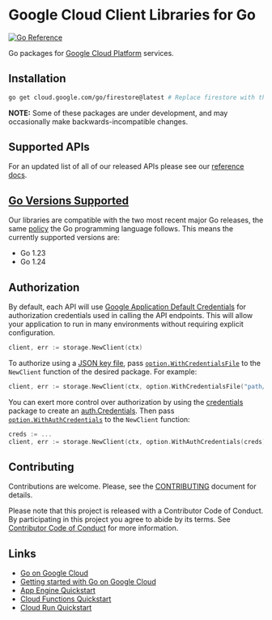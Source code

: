 # Google Cloud Client Libraries for Go

[![Go Reference](https://pkg.go.dev/badge/cloud.google.com/go.svg)](https://pkg.go.dev/cloud.google.com/go)

Go packages for [Google Cloud Platform](https://cloud.google.com) services.

## Installation

```bash
go get cloud.google.com/go/firestore@latest # Replace firestore with the package you want to use.
```

**NOTE:** Some of these packages are under development, and may occasionally
make backwards-incompatible changes.

## Supported APIs

For an updated list of all of our released APIs please see our
[reference docs](https://cloud.google.com/go/docs/reference).

## [Go Versions Supported](#supported-versions)

Our libraries are compatible with the two most recent major Go
releases, the same [policy](https://go.dev/doc/devel/release#policy) the Go
programming language follows. This means the currently supported versions are:

- Go 1.23
- Go 1.24

## Authorization

By default, each API will use [Google Application Default Credentials](https://developers.google.com/identity/protocols/application-default-credentials)
for authorization credentials used in calling the API endpoints. This will allow your
application to run in many environments without requiring explicit configuration.

```go
client, err := storage.NewClient(ctx)
```

To authorize using a
[JSON key file](https://cloud.google.com/iam/docs/managing-service-account-keys),
pass
[`option.WithCredentialsFile`](https://pkg.go.dev/google.golang.org/api/option#WithCredentialsFile)
to the `NewClient` function of the desired package. For example:

```go
client, err := storage.NewClient(ctx, option.WithCredentialsFile("path/to/keyfile.json"))
```

You can exert more control over authorization by using the
[credentials](https://pkg.go.dev/cloud.google.com/go/auth/credentials) package to
create an [auth.Credentials](https://pkg.go.dev/cloud.google.com/go/auth#Credentials).
Then pass [`option.WithAuthCredentials`](https://pkg.go.dev/google.golang.org/api/option#WithAuthCredentials)
to the `NewClient` function:

```go
creds := ...
client, err := storage.NewClient(ctx, option.WithAuthCredentials(creds))
```

## Contributing

Contributions are welcome. Please, see the
[CONTRIBUTING](https://github.com/GoogleCloudPlatform/google-cloud-go/blob/main/CONTRIBUTING.md)
document for details.

Please note that this project is released with a Contributor Code of Conduct.
By participating in this project you agree to abide by its terms.
See [Contributor Code of Conduct](https://github.com/GoogleCloudPlatform/google-cloud-go/blob/main/CONTRIBUTING.md#contributor-code-of-conduct)
for more information.

## Links

- [Go on Google Cloud](https://cloud.google.com/go/home)
- [Getting started with Go on Google Cloud](https://cloud.google.com/go/getting-started)
- [App Engine Quickstart](https://cloud.google.com/appengine/docs/standard/go/quickstart)
- [Cloud Functions Quickstart](https://cloud.google.com/functions/docs/quickstart-go)
- [Cloud Run Quickstart](https://cloud.google.com/run/docs/quickstarts/build-and-deploy#go)
